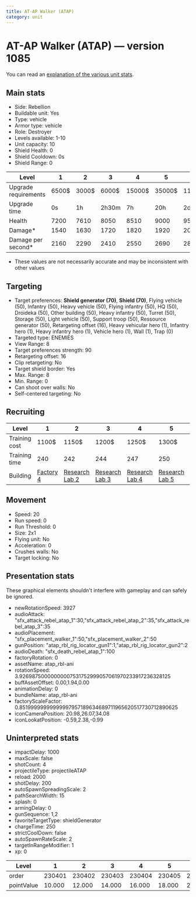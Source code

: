 ```yaml
---
title: AT-AP Walker (ATAP)
category: unit
---
```


# AT-AP Walker (ATAP) — version 1085

You can read an [explanation  of the various unit stats](unitexplained.md).

## Main stats

  * Side: Rebellion
  * Buildable unit: Yes
  * Type: vehicle
  * Armor type: vehicle
  * Role: Destroyer
  * Levels available: 1-10
  * Unit capacity: 10
  * Shield Health: 0
  * Shield Cooldown: 0s
  * Shield Range: 0

|Level               |1    |2    |3    |4     |5     |6      |7      |8      |9       |10      |
|--------------------|-----|-----|-----|------|------|-------|-------|-------|--------|--------|
|Upgrade requirements|6500$|3000$|6000$|15000$|35000$|115000$|200000$|385000$|1250000$|2250000$|
|Upgrade time        |0s   |1h   |2h30m|7h    |20h   |2d12h  |4d     |6d     |1w1d    |1w5d    |
|Health              |7200 |7610 |8050 |8510  |9000  |9530   |10090  |10680  |11320   |12000   |
|Damage*             |1540 |1630 |1720 |1820  |1920  |2040   |2160   |2280   |2420    |2570    |
|Damage per second*  |2160 |2290 |2410 |2550  |2690  |2860   |3030   |3200   |3400    |3610    |

* These values are not necessarily accurate and may be inconsistent with other values

## Targeting

  * Target preferences: **Shield generator (70)**, **Shield (70)**, Flying vehicle (50), Infantry (50), Heavy vehicle (50), Flying infantry (50), HQ (50), Droideka (50), Other building (50), Heavy infantry (50), Turret (50), Storage (50), Light vehicle (50), Support troop (50), Ressource generator (50), Retargeting offset (16), Heavy vehicular hero (1), Infantry hero (1), Heavy infantry hero (1), Vehicle hero (1), Wall (1), Trap (0)
  * Targeted type: ENEMIES
  * View Range: 8
  * Target preferences strength: 90
  * Retargeting offset: 16
  * Clip retargeting: No
  * Target shield border: Yes
  * Max. Range: 8
  * Min. Range: 0
  * Can shoot over walls: No
  * Self-centered targeting: No

## Recruiting

|Level        |1                             |2                                     |3                                     |4                                     |5                                     |6                                     |7                                     |8                                     |9                                     |10                                     |
|-------------|------------------------------|--------------------------------------|--------------------------------------|--------------------------------------|--------------------------------------|--------------------------------------|--------------------------------------|--------------------------------------|--------------------------------------|---------------------------------------|
|Training cost|1100$                         |1150$                                 |1200$                                 |1250$                                 |1300$                                 |1500$                                 |1700$                                 |2000$                                 |2100$                                 |2300$                                  |
|Training time|240                           |242                                   |244                                   |247                                   |250                                   |260                                   |270                                   |280                                   |290                                   |300                                    |
|Building     |[Factory 4](rebelFactory.html)|[Research Lab 2](rebelOffenseLab.html)|[Research Lab 3](rebelOffenseLab.html)|[Research Lab 4](rebelOffenseLab.html)|[Research Lab 5](rebelOffenseLab.html)|[Research Lab 6](rebelOffenseLab.html)|[Research Lab 7](rebelOffenseLab.html)|[Research Lab 8](rebelOffenseLab.html)|[Research Lab 9](rebelOffenseLab.html)|[Research Lab 10](rebelOffenseLab.html)|

## Movement

  * Speed: 20
  * Run speed: 0
  * Run Threshold: 0
  * Size: 2x1
  * Flying unit: No
  * Acceleration: 0
  * Crushes walls: No
  * Target locking: No

## Presentation stats

These graphical elements shouldn't interfere with gameplay and can safely be ignored.

  * newRotationSpeed: 3927
  * audioAttack: "sfx_attack_rebel_atap_1":30,"sfx_attack_rebel_atap_2":35,"sfx_attack_rebel_atap_3":35
  * audioPlacement: "sfx_placement_walker_1":50,"sfx_placement_walker_2":50
  * gunPosition: "atap_rbl_rig_locator_gun1":1,"atap_rbl_rig_locator_gun2":2
  * audioDeath: "sfx_death_rebel_atap_1":100
  * factoryRotation: 0
  * assetName: atap_rbl-ani
  * rotationSpeed: 3.92698750000000007531752999057061970233917236328125
  * buffAssetOffset: 0.00,1.94,0.00
  * animationDelay: 0
  * bundleName: atap_rbl-ani
  * factoryScaleFactor: 0.85199999999999997957189634689711965620517730712890625
  * iconCameraPosition: 20.98,26.07,34.08
  * iconLookatPosition: -0.59,2.38,-0.99

## Uninterpreted stats

  * impactDelay: 1000
  * maxScale: false
  * shotCount: 4
  * projectileType: projectileATAP
  * reload: 2000
  * shotDelay: 200
  * autoSpawnSpreadingScale: 2
  * pathSearchWidth: 15
  * splash: 0
  * armingDelay: 0
  * gunSequence: 1,2
  * favoriteTargetType: shieldGenerator
  * chargeTime: 250
  * strictCoolDown: false
  * autoSpawnRateScale: 2
  * targetInRangeModifier: 1
  * xp: 0

|Level     |1     |2     |3     |4     |5     |6     |7     |8     |9     |10    |
|----------|------|------|------|------|------|------|------|------|------|------|
|order     |230401|230402|230403|230404|230405|230406|230407|230408|230409|230410|
|pointValue|10.000|12.000|14.000|16.000|18.000|20.000|22.000|24.000|26.000|30.000|

